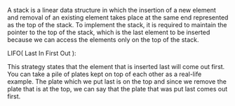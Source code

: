 A stack is a linear data structure in which the insertion of a new element and removal of an existing element takes place at the same end represented as the top of the stack.
To implement the stack, it is required to maintain the pointer to the top of the stack, which is the last element to be inserted because we can access the elements only on the top of the stack.

LIFO( Last In First Out ):

This strategy states that the element that is inserted last will come out first. You can take a pile of plates kept on top of each other as a real-life example. The plate which we put last is on the top and since we remove the plate that is at the top, we can say that the plate that was put last comes out first.
